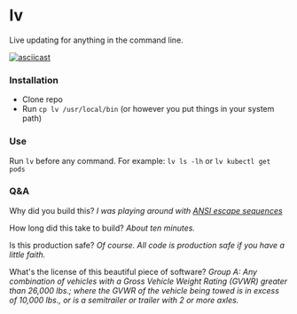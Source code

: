 # lv
Live updating for anything in the command line.

[![asciicast](https://asciinema.org/a/iOtVCaiUymFHoP9lBu1pzp9AU.png)](https://asciinema.org/a/iOtVCaiUymFHoP9lBu1pzp9AU)

### Installation
- Clone repo
- Run `cp lv /usr/local/bin` (or however you put things in your system path)

### Use
Run `lv` before any command. For example: `lv ls -lh` or `lv kubectl get pods`

### Q&A

Why did you build this?
_I was playing around with [ANSI escape sequences](http://ascii-table.com/ansi-escape-sequences.php)_

How long did this take to build?
_About ten minutes._

Is this production safe?
_Of course. All code is production safe if you have a little faith._

What's the license of this beautiful piece of software?
_Group A: Any combination of vehicles with a Gross Vehicle Weight Rating (GVWR) greater than 26,000 lbs.; where the GVWR of the vehicle being towed is in excess of 10,000 lbs., or is a semitrailer or trailer with 2 or more axles._

